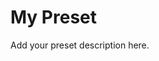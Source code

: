 ﻿---
name: "Website Friendly Title"
installerTitle: "The Text Displayed in the Installer"
version: 1.0.0
brtxVersion: 1.3
lastUpdated: 2025-02-14
author: Not Mojang
hash: [Optional settings hash from Creator output]
rtxStub: [RTXStub.material.bin URL]
rtxChecksum: [SHA-256 file chucksum]
toneMappingStub: [RTXPostFXTonemapping.material.bin URL]
toneMappingChecksum: [SHA-256 file chucksum]
bloomStub: [RTXPostFX.Bloom.material.bin URL]
bloomChecksum: [SHA-256 file chucksum]
---

# My Preset

Add your preset description here.
